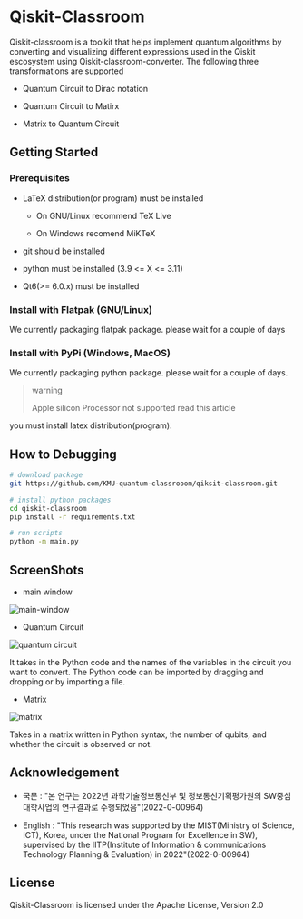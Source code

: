 # Qiskit-Classroom

Qiskit-classroom is a toolkit that helps implement quantum algorithms by converting and visualizing different expressions used in the Qiskit escosystem using Qiskit-classroom-converter. The following three transformations are supported

* Quantum Circuit to Dirac notation

* Quantum Circuit to Matirx

* Matrix to Quantum Circuit

## Getting Started

### Prerequisites

* LaTeX distribution(or program) must be installed

  * On GNU/Linux recommend TeX Live

  * On Windows recomend MiKTeX

* git should be installed

* python must be installed (3.9 <= X <= 3.11)

* Qt6(>= 6.0.x) must be installed

### Install with Flatpak (GNU/Linux)

We currently packaging flatpak package. please wait for a couple of days

### Install with PyPi (Windows, MacOS)

We currently packaging python package. please wait for a couple of days.

> warning
>
> Apple silicon Processor not supported read this article

you must install latex distribution(program).

## How to Debugging

```bash
# download package
git https://github.com/KMU-quantum-classrooom/qiksit-classroom.git

# install python packages
cd qiskit-classroom
pip install -r requirements.txt

# run scripts
python -m main.py
```

## ScreenShots

* main window

![main-window](./screenshot//qiskit-classroom-main-window.png)

* Quantum Circuit

![quantum circuit](./screenshot/qiskit-classroom-main-window-drag&drop.gif)

It takes in the Python code and the names of the variables in the circuit you want to convert.
The Python code can be imported by dragging and dropping or by importing a file.

* Matrix

![matrix](./screenshot/qiskit-classroom-main-window-matrix.png)

Takes in a matrix written in Python syntax, the number of qubits, and whether the circuit is observed or not.

## Acknowledgement

* 국문 : "본 연구는 2022년 과학기술정보통신부 및 정보통신기획평가원의 SW중심대학사업의 연구결과로 수행되었음"(2022-0-00964)

* English : "This research was supported by the MIST(Ministry of Science, ICT), Korea, under the National Program for Excellence in SW), supervised by the IITP(Institute of Information & communications Technology Planning & Evaluation) in 2022"(2022-0-00964)

## License

Qiskit-Classroom is licensed under the Apache License, Version 2.0
